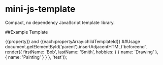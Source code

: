 # mini-js-template
Compact, no dependency JavaScript template library.

##Example Template
<script type="text/html" id="person-template">
	<div>
		<h3>{{firstName}} {{lastName}}</h3>
		<ul>
			{{each:hobbies:hobby-template}}
		</ul>
	</div>
</script>

<script type="text/html" id="hobby-template">
	<li>{{name}}</li>
</script>

{{property}} and {{each:propertyArray:childTemplateId}}
##Usage 
document.getElementById('parent').insertAdjacentHTML('beforeend', render({ firstName: 'Bob', lastName: 'Smith', hobbies: { { name: 'Drawing' }, { name: 'Painting' } } }, 'test'));